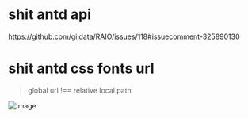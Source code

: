 # shit antd api

https://github.com/gildata/RAIO/issues/118#issuecomment-325890130


# shit antd css fonts url


> global url !== relative local path

![image](https://user-images.githubusercontent.com/29531779/38846796-dd6eb4d4-4230-11e8-898d-72e069745a0f.png)


